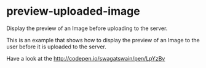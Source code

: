# preview-uploaded-image
Display the preview of an Image before uploading to the server.

This is an example that shows how to display the preview of an Image to the user before it is uploaded to the server. 

Have a look at the http://codepen.io/swagatswain/pen/LpYzBv
